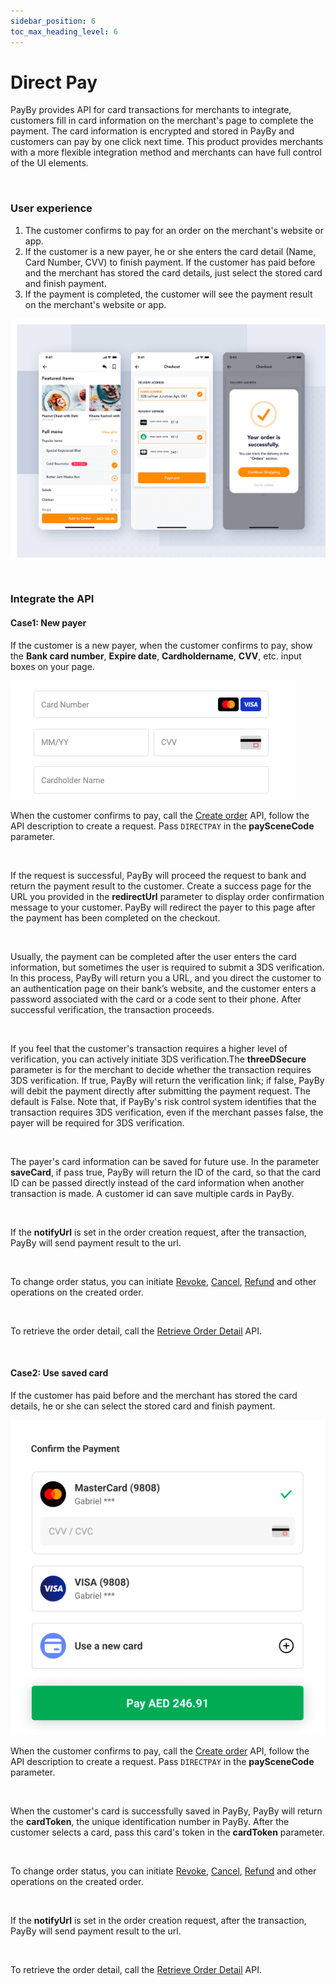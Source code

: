 ```yaml
---
sidebar_position: 6
toc_max_heading_level: 6
---
```


# Direct Pay

PayBy provides API for card transactions for merchants to integrate, customers fill in card information on the merchant's page to complete the payment. The card information is encrypted and stored in PayBy and customers can pay by one click next time. This product provides merchants with a more flexible integration method and merchants can have full control of the UI elements.

<br/>

### User experience

1. The customer confirms to pay for an order on the merchant's website or app.
2. If the customer is a new payer, he or she enters the card detail (Name, Card Number, CVV) to finish payment. If the customer has paid before and the merchant has stored the card details, just select the stored card and finish payment.
3. If the payment is completed, the customer will see the payment result on the merchant's website or app.

![ue-direct](../pic/ue-directpay.png)

<br/>

### Integrate the API

#### Case1: New payer

 If the customer is a new payer, when the customer confirms to pay, show the **Bank card number**, **Expire date**, **Cardholdername**, **CVV**, etc. input boxes on your page.<br/>

![card](../pic/cardinfo.png)



When the customer confirms to pay, call the [Create order](/docs/createorder) API,  follow the API description to create a request. Pass `DIRECTPAY` in the **paySceneCode** parameter.<br/>

<br/>

If the request is successful, PayBy will proceed the request to bank and return the payment result to the customer. Create a success page for the URL you provided in the **redirectUrl**  parameter to display order confirmation message to your customer. PayBy will redirect the payer to this page after the payment has been completed on the checkout.<br/>

<br/>

Usually, the payment can be completed after the user enters the card information, but sometimes the user is required to submit a 3DS verification. In this process, PayBy will return you a URL, and you direct the customer to an authentication page on their bank’s website, and the customer enters a password associated with the card or a code sent to their phone. After successful verification, the transaction proceeds.

<br/>

If you feel that the customer's transaction requires a higher level of verification, you can actively initiate 3DS verification.The **threeDSecure** parameter is for the merchant to decide whether the transaction requires 3DS verification. If true, PayBy will return the verification link; if false, PayBy will debit the payment directly after submitting the payment request. The default is False. Note that, if PayBy's risk control system identifies that the transaction requires 3DS verification, even if the merchant passes false, the payer will be required for 3DS verification.

<br/>

The payer's card information can be saved for future use. In the parameter **saveCard**, if pass true, PayBy will return the ID of the card, so that the card ID can be passed directly instead of the card information when another transaction is made. A customer id can save multiple cards in PayBy.

<br/>

If the **notifyUrl** is set in the order creation request, after the transaction, PayBy will send payment result to the url.<br/>

<br/>

To change order status, you can initiate [Revoke](/docs/revoke), [Cancel](/docs/cancel), [Refund](/docs/refund) and other operations on the created order.

<br/>

To retrieve the order detail, call the [Retrieve Order Detail](/docs/retrieveorderdetail) API.<br/>

<br/>

#### Case2: Use saved card

If the customer has paid before and the merchant has stored the card details, he or she can select the stored card and finish payment.

![savedcard](../pic/savedcard.png)

When the customer confirms to pay, call the [Create order](/docs/createorder) API,  follow the API description to create a request. Pass `DIRECTPAY` in the **paySceneCode** parameter.

<br/>

When the customer's card is successfully saved in PayBy, PayBy will return the **cardToken**,  the unique identification number in PayBy. After the customer selects a card, pass this card's token in the **cardToken** parameter. 

<br/>

To change order status, you can initiate [Revoke](/docs/revoke), [Cancel](/docs/cancel), [Refund](/docs/refund) and other operations on the created order.

<br/>

If the **notifyUrl** is set in the order creation request, after the transaction, PayBy will send payment result to the url.

<br/>

To retrieve the order detail, call the [Retrieve Order Detail](/docs/retrieveorderdetail) API.

<br/>







